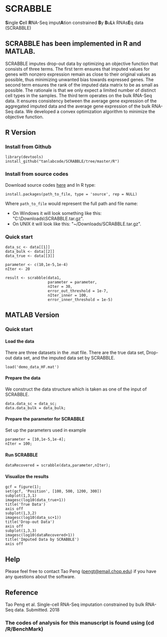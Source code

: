 # SCRABBLE
<b>S</b>ingle <b>C</b>ell <b>R</b>NA-Seq imput<b>A</b>tion constrained <b>B</b>y <b>B</b>u<b>L</b>k RNAs<b>E</b>q data (SCRABBLE)

## SCRABBLE has been implemented in R and MATLAB.

SCRABBLE imputes drop-out data by optimizing an objective function that consists of three terms. The first term ensures that imputed values for genes with nonzero expression remain as close to their original values as possible, thus minimizing unwanted bias towards expressed genes. The second term ensures the rank of the imputed data matrix to be as small as possible. The rationale is that we only expect a limited number of distinct cell types in the samples. The third term operates on the bulk RNA-Seq data. It ensures consistency between the average gene expression of the aggregated imputed data and the average gene expression of the bulk RNA-Seq data. We developed a convex optimization algorithm to minimize the objective function.

## R Version
### Install from Github 
```
library(devtools)
install_github("tanlabcode/SCRABBLE/tree/master/R")
```

### Install from source codes

Download source codes [here](https://chopri.box.com/s/5vhh5ex450ml2pqf7ili5trzqnp5fumc) 
and In R type:
 
```
install.packages(path_to_file, type = 'source', rep = NULL)
```
Where `path_to_file` would represent the full path and file name:
- On Windows it will look something like this: "C:\\Downloads\SCRABBLE.tar.gz".
- On UNIX it will look like this: "~/Downloads/SCRABBLE.tar.gz".


### Quick start
```
data_sc <- data[[1]]
data_bulk <- data[[2]]
data_true <- data[[3]]

parameter <- c(10,1e-5,1e-4)
nIter <- 20

result <- scrabble(data1,
                   parameter = parameter, 
                   nIter = 30,
                   error_out_threshold = 1e-7, 
                   nIter_inner = 100,
                   error_inner_threshold = 1e-5)
```                   
## MATLAB Version

### Quick start
#### Load the data
There are three datasets in the .mat file. There are the true data set, Drop-out data set, and the imputed data set by SCRABBLE.
```
load('demo_data_HF.mat')
```
#### Prepare the data
We construct the data structure which is taken as one of the input of SCRABBLE.
```
data.data_sc = data_sc;
data.data_bulk = data_bulk;
```

#### Prepare the parameter for SCRABBLE
Set up the parameters used in example
```
parameter = [10,1e-5,1e-4];
nIter = 100;
```
#### Run SCRABBLE
```
dataRecovered = scrabble(data,parameter,nIter);
```
#### Visualize the results
```
gcf = figure(1);
set(gcf, 'Position', [100, 500, 1200, 300])
subplot(1,3,1)
imagesc(log10(data_true+1))
title('True Data')
axis off
subplot(1,3,2)
imagesc(log10(data_sc+1))
title('Drop-out Data')
axis off
subplot(1,3,3)
imagesc(log10(dataRecovered+1))
title('Imputed Data by SCRABBLE')
axis off
```

## Help
Please feel free to contact Tao Peng (pengt@email.chop.edu) if you have any questions about the software.
## Reference
Tao Peng et al. Single-cell RNA-Seq imputation constrained by bulk RNA-Seq data. Submitted. 2018
### The codes of analysis for this manuscript is found using (cd /R/BenchMark)
